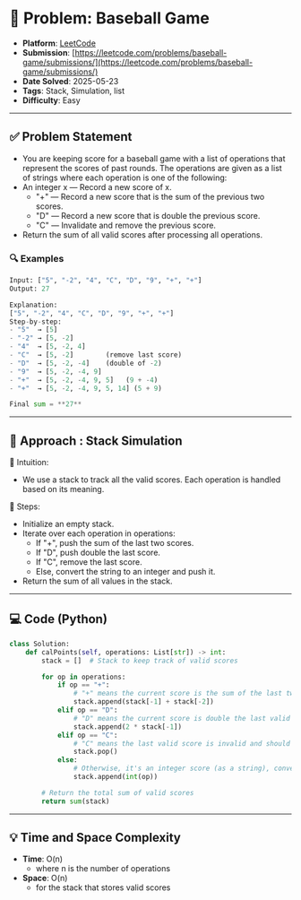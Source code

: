 # 🧲 Problem: Baseball Game

- **Platform**: [LeetCode](https://leetcode.com/problems/baseball-game/)
- **Submission**: [https://leetcode.com/problems/baseball-game/submissions/](https://leetcode.com/problems/baseball-game/submissions/)
- **Date Solved**: 2025-05-23
- **Tags**: Stack, Simulation, list
- **Difficulty**: Easy

---

## ✅ Problem Statement
- You are keeping score for a baseball game with a list of operations that represent the scores of past rounds. The operations are given as a list of strings where each operation is one of the following: 
- An integer x — Record a new score of x.
    - "+" — Record a new score that is the sum of the previous two scores.
    - "D" — Record a new score that is double the previous score.
    - "C" — Invalidate and remove the previous score.
- Return the sum of all valid scores after processing all operations.
### 🔍 Examples
```python
Input: ["5", "-2", "4", "C", "D", "9", "+", "+"]
Output: 27

Explanation:
["5", "-2", "4", "C", "D", "9", "+", "+"]
Step-by-step:
- "5"  → [5]
- "-2" → [5, -2]
- "4"  → [5, -2, 4]
- "C"  → [5, -2]        (remove last score)
- "D"  → [5, -2, -4]    (double of -2)
- "9"  → [5, -2, -4, 9]
- "+"  → [5, -2, -4, 9, 5]   (9 + -4)
- "+"  → [5, -2, -4, 9, 5, 14] (5 + 9)

Final sum = **27**

```
---

## 🚀 Approach : Stack Simulation
🧠 Intuition:
- We use a stack to track all the valid scores. Each operation is handled based on its meaning.

🔧 Steps:
- Initialize an empty stack.
- Iterate over each operation in operations:
    - If "+", push the sum of the last two scores.
    - If "D", push double the last score.
    - If "C", remove the last score.
    - Else, convert the string to an integer and push it.
- Return the sum of all values in the stack.

---

## 💻 Code (Python)

```python
class Solution:
    def calPoints(self, operations: List[str]) -> int:
        stack = []  # Stack to keep track of valid scores

        for op in operations:
            if op == "+":
                # "+" means the current score is the sum of the last two valid scores
                stack.append(stack[-1] + stack[-2])
            elif op == "D":
                # "D" means the current score is double the last valid score
                stack.append(2 * stack[-1])
            elif op == "C":
                # "C" means the last valid score is invalid and should be removed
                stack.pop()
            else:
                # Otherwise, it's an integer score (as a string), convert and add to stack
                stack.append(int(op))

        # Return the total sum of valid scores
        return sum(stack)
```

---

## 💡 Time and Space Complexity
- **Time**: O(n)
    - where n is the number of operations
- **Space**: O(n)
    - for the stack that stores valid scores
